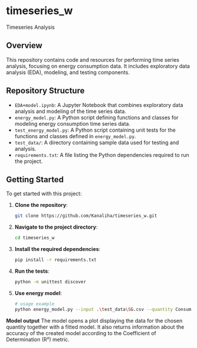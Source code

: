 # timeseries_w

Timeseries Analysis

## Overview

This repository contains code and resources for performing time series analysis, focusing on energy consumption data. It includes exploratory data analysis (EDA), modeling, and testing components.

## Repository Structure

- `EDA+model.ipynb`: A Jupyter Notebook that combines exploratory data analysis and modeling of the time series data.
- `energy_model.py`: A Python script defining functions and classes for modeling energy consumption time series data.
- `test_energy_model.py`: A Python script containing unit tests for the functions and classes defined in `energy_model.py`.
- `test_data/`: A directory containing sample data used for testing and analysis.
- `requirements.txt`: A file listing the Python dependencies required to run the project.

## Getting Started

To get started with this project:

1. **Clone the repository**:

   ```bash
   git clone https://github.com/Kanaliha/timeseries_w.git

2. **Navigate to the project directory**:

    ```bash
    cd timeseries_w

3. **Install the required dependencies**:
   
    ```bash
    pip install -r requirements.txt

4. **Run the tests**:

    ```bash
    python -m unittest discover

5. **Use energy model**:

    ```bash
    # usage example
    python energy_model.py --input .\test_data\SG.csv --quantity Consumption

**Model output**
The model opens a plot displaying the data for the chosen quantity together with a fitted model. It also returns information about the accuracy of the created model according to the Coefficient of Determination (R²) metric.